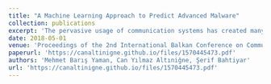 ```yaml
---
title: "A Machine Learning Approach to Predict Advanced Malware"
collection: publications
excerpt: 'The pervasive usage of communication systems has created many different networks with huge connectivity options for entities and services on the Internet. The options have been powered with new computing technologies that have advanced existing malware and have created new malware more than ever. The new malware has extremely different properties and it uses many stealthy methods to hide its traces during an attack. Therefore, it is impossible to detect the new malware, which we called advanced malware, with existing anti-malware systems and prevent the attacks accordingly. In this paper, we extract distinctive features of advanced malware to predict the type of malware. We present a novel machine learning approach to predict the type of malware. We also experimentally analyze malware to show correlations among features that may be used to predict advanced malware. The analyses results show that correlations among the distinguishing properties will be used to predict the type of malware.'
date: 2018-05-01
venue: 'Proceedings of the 2nd International Balkan Conference on Communications and Networking (BalkanCom)'
paperurl: 'https://canaltinigne.github.io/files/1570445473.pdf'
authors: 'Mehmet Barış Yaman, Can Yılmaz Altıniğne, Şerif Bahtiyar'
url: 'https://canaltinigne.github.io/files/1570445473.pdf'
---
```


